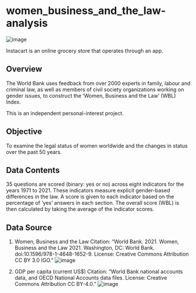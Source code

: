 # women_business_and_the_law-analysis

![image](https://user-images.githubusercontent.com/123508601/214716103-7fbe3dd9-9301-4242-87c2-df8b92c954ae.png)

Instacart is an online grocery store that operates through an app.

## Overview

The World Bank uses feedback from over 2000 experts in family, labour and criminal law, as well as members of civil society organizations working on gender issues, to construct the ‘Women, Business and the Law’ (WBL) Index. 

This is an independent personal-interest project.

## Objective

To examine the legal status of women worldwide and the changes in status over the past 50 years.

## Data Contents

35 questions are scored (binary: yes or no) across eight indicators for the years 1971 to 2021. These indicators measure explicit gender-based differences in the law. A score is given to each indicator based on the percentage of ‘yes’ answers in each section. The overall score (WBL) is then calculated by taking the average of the indicator scores.

## Data Source

1. Women, Business and the Law 
Citation: “World Bank. 2021. Women, Business and the Law 2021. Washington, DC: World Bank. doi:10.1596/978-1-4648-1652-9. License: Creative Commons Attribution CC BY 3.0 IGO.”
![image](https://user-images.githubusercontent.com/123508601/224433488-96bafb86-a9aa-404a-86d8-6920e8c1ccee.png)

2. GDP per capita (current US$)
Citation: “World Bank national accounts data, and OECD National Accounts data files. License: Creative Commons Attribution CC BY-4.0.”
![image](https://user-images.githubusercontent.com/123508601/224433556-de4bc4ba-e5c2-4920-90e0-c73b8d5bd31d.png)

